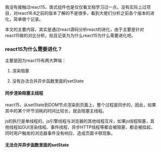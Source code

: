 我没有接触过react15，类式组件也是仅仅看文档学习过一点，没有实际上过项目，对react16.8之前的版本了解的不是很多，看到大佬们分析之前各个版本的进化，简单做个记录。

本文的主要内容，其实是通过react源码分析react的进化，由于主要是针对react15做的对比分析，权且记录为为什么react15为什么需要进化吧。

### react15为什么需要进化？

主要是因为react15有两大弊端：

1. 渲染阻塞

2. 没有办法合并异步函数里面的setState

#### 同步渲染阻塞主线程

react15，从setState到DOM节点渲染到页面上，整个过程是同步的，因此，如果其中的某个环节消耗的时间比较长，就会阻塞主线程。

js的执行是单线程的，js引擎线程与浏览器的其他线程互斥，如果js线程阻塞，其他线程如GUI渲染线程、事件线程、异步HTTP线程等都会被阻塞，都会被挂起，同时用户触发的浏览器事件没有响应、造成页面卡顿现象。

#### 无法合并异步函数里面的setState